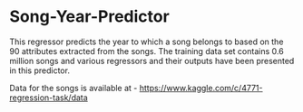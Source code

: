 # Song-Year-Predictor
This regressor predicts the year to which a song belongs to based on the 90 attributes extracted from the songs. The training data set contains 0.6 million songs and various regressors and their outputs have been presented in this predictor.

Data for the songs is available at - https://www.kaggle.com/c/4771-regression-task/data
